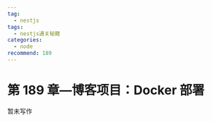 ```yaml
---
tag:
  - nestjs
tags:
  - nestjs通关秘籍
categories:
  - node
recommend: 189
---
```


# 第 189 章—博客项目：Docker 部署

暂未写作
